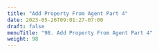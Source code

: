 ```yaml
---
title: "Add Property From Agent Part 4"
date: 2023-05-26T09:01:27-07:00
draft: false
menuTitle: "98. Add Property From Agent Part 4"
weight: 98
---
```


